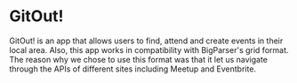 # GitOut!

GitOut! is an app that allows users to find, attend and create events in their local area. Also, this app works in compatibility with BigParser's grid format. The reason why we chose to use this format was that it let us navigate through the APIs of different sites including Meetup and Eventbrite.
